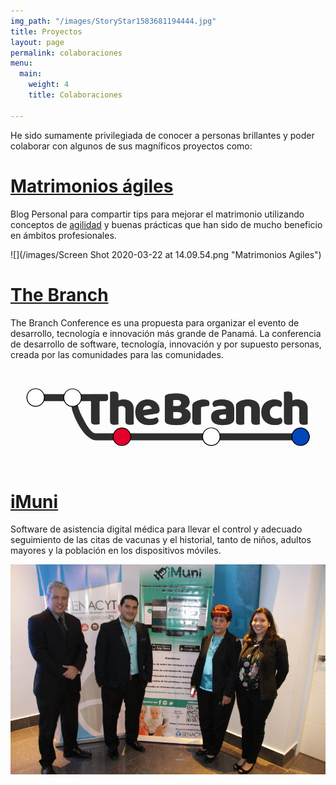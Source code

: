 ```yaml
---
img_path: "/images/StoryStar1583681194444.jpg"
title: Proyectos
layout: page
permalink: colaboraciones
menu:
  main:
    weight: 4
    title: Colaboraciones

---
```

He sido sumamente privilegiada de conocer a personas brillantes y poder colaborar con algunos de sus magníficos proyectos como:

# [Matrimonios ágiles](https://matrimoniosagiles.wordpress.com/ "Matrimonios Ágiles")

Blog Personal para compartir tips para mejorar el matrimonio utilizando conceptos de [agilidad](https://matrimoniosagiles.wordpress.com/2018/10/24/matrimonios-agiles/) y buenas prácticas que han sido de mucho beneficio en ámbitos profesionales.

![](/images/Screen Shot 2020-03-22 at 14.09.54.png "Matrimonios Agiles")

# [The Branch](https://www.thebranch.tech/ "The Branch Conference")

The Branch Conference es una propuesta para organizar el evento de desarrollo, tecnología e innovación más grande de Panamá. La conferencia de desarrollo de software, tecnología, innovación y por supuesto personas, creada por las comunidades para las comunidades.

![](/images/the-branch-logo-0.50.png)

# [iMuni](http://imuniapp.com/ "iMuni")

Software de asistencia digital médica para llevar el control y adecuado seguimiento de las citas de vacunas y el historial, tanto de niños, adultos mayores y la población en los dispositivos móviles.

![](/images/Lanzamiento-de-iMuni-17-1.jpg)